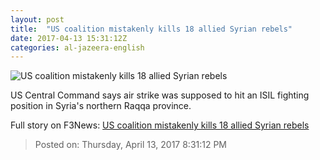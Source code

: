 ```yaml
---
layout: post
title:  "US coalition mistakenly kills 18 allied Syrian rebels"
date: 2017-04-13 15:31:12Z
categories: al-jazeera-english
---
```


![US coalition mistakenly kills 18 allied Syrian rebels](http://www.aljazeera.com/mritems/Images/2015/12/7/0ffea5e8c2ef4391842e5e9421589068_18.jpg)

US Central Command says air strike was supposed to hit an ISIL fighting position in Syria's northern Raqqa province.


Full story on F3News: [US coalition mistakenly kills 18 allied Syrian rebels](http://www.f3nws.com/n/jgjCtG)

> Posted on: Thursday, April 13, 2017 8:31:12 PM
